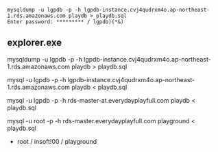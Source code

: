 ```
mysqldump -u lgpdb -p -h lgpdb-instance.cvj4qudrxm4o.ap-northeast-1.rds.amazonaws.com playdb > playdb.sql
Enter password: ********* / lgpdb)(*&)
```

explorer.exe
---


mysqldump -u lgpdb -p -h lgpdb-instance.cvj4qudrxm4o.ap-northeast-1.rds.amazonaws.com playdb > playdb.sql


mysql -u lgpdb -p -h lgpdb-instance.cvj4qudrxm4o.ap-northeast-1.rds.amazonaws.com playdb < playdb.sql

mysql -u lgpdb -p -h rds-master-at.everydayplayfull.com playdb < playdb.sql


mysql -u root -p -h rds-master.everydayplayfull.com playground < playdb.sql
- root / insoft!00 / playground